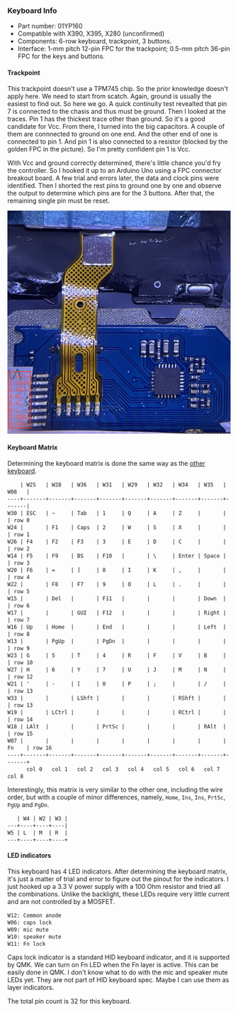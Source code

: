 ### Keyboard Info

* Part number: 01YP160
* Compatible with X390, X395, X280 (unconfirmed)
* Components: 6-row keyboard, trackpoint, 3 buttons.
* Interface: 1-mm pitch 12-pin FPC for the trackpoint; 0.5-mm pitch 36-pin FPC for the keys and buttons.

#### Trackpoint

This trackpoint doesn't use a TPM745 chip. So the prior knowledge doesn't apply here. We need to start from scatch. Again, ground is usually the easiest to find out. So here we go. A quick continuity test revealted that pin 7 is connected to the chasis and thus must be ground. Then I looked at the traces. Pin 1 has the thickest trace other than ground. So it's a good candidate for Vcc. From there, I turned into the big capacitors. A couple of them are connnected to ground on one end. And the other end of one is connected to pin 1. And pin 1 is also connected to a resistor (blocked by the golden FPC in the picture). So I'm pretty confident pin 1 is Vcc.

With Vcc and ground correctly determined, there's little chance you'd fry the controller. So I hooked it up to an Arduino Uno using a FPC connector breakout board. A few trial and errors later, the data and clock pins were identified. Then I shorted the rest pins to ground one by one and observe the output to determine which pins are for the 3 buttons. After that, the remaining single pin must be reset.

![01YP160](01YP160-pinout.jpeg)

#### Keyboard Matrix

Determining the keyboard matrix is done the same way as the [other keyboard](README.md).

```
    | W25   | W28   | W36   | W31   | W29   | W32   | W34   | W35   | W08   |
----+-------+-------+-------+-------+-------+-------+-------+-------+-------|
W30 | ESC   | ~     | Tab   | 1     | Q     | A     | Z     |       |       | row 0
W24 |       | F1    | Caps  | 2     | W     | S     | X     |       |       | row 1
W26 | F4    | F2    | F3    | 3     | E     | D     | C     |       |       | row 2
W14 | F5    | F9    | BS    | F10   |       | \     | Enter | Space |       | row 3
W20 | F6    | =     | ]     | 8     | I     | K     | ,     |       |       | row 4
W22 |       | F8    | F7    | 9     | O     | L     | .     |       |       | row 5
W15 |       | Del   |       | F11   |       |       |       | Down  |       | row 6
W17 |       |       | GUI   | F12   |       |       |       | Right |       | row 7
W16 | Up    | Home  |       | End   |       |       |       | Left  |       | row 8
W13 |       | PgUp  |       | PgDn  |       |       |       |       |       | row 9
W23 | G     | 5     | T     | 4     | R     | F     | V     | B     |       | row 10
W27 | H     | 6     | Y     | 7     | U     | J     | M     | N     |       | row 12
W21 | '     | -     | [     | 0     | P     | ;     |       | /     |       | row 13
W33 |       |       | LShft |       |       |       | RShft |       |       | row 13
W19 |       | LCtrl |       |       |       |       | RCtrl |       |       | row 14
W18 | LAlt  |       |       | PrtSc |       |       |       | RAlt  |       | row 15
W07 |       |       |       |       |       |       |       |       | Fn    | row 16
----+-------+-------+-------+-------+-------+-------+-------+-------+-------+
      col 0   col 1   col 2   col 3   col 4   col 5   col 6   col 7   col 8
```

Interestingly, this matrix is very similar to the other one, including the wire order, but with a couple of minor differences, namely, `Home`, `Ins`, `Ins`, `PrtSc`, `PgUp` and `PgDn`. 

```
   | W4 | W2 | W3 |
---+----+----+----|
W5 | L  | M  | R  |
---+----+----+----+
```

#### LED indicators

This keyboard has 4 LED indicators. After determining the keyboard matrix, it's just a matter of trial and error to figure out the pinout for the indicators. I just hooked up a 3.3 V power supply with a 100 Ohm resistor and tried all the combinations. Unlike the backlight, these LEDs require very little current and are not controlled by a MOSFET.

```
W12: Common anode
W06: caps lock
W09: mic mute
W10: speaker mute
W11: Fn lock
```

Caps lock indicator is a standard HID keyboard indicator, and it is supported by QMK. We can turn on Fn LED when the Fn layer is active. This can be easily done in QMK. I don't know what to do with the mic and speaker mute LEDs yet. They are not part of HID keyboard spec. Maybe I can use them as layer indicators.

The total pin count is 32 for this keyboard.